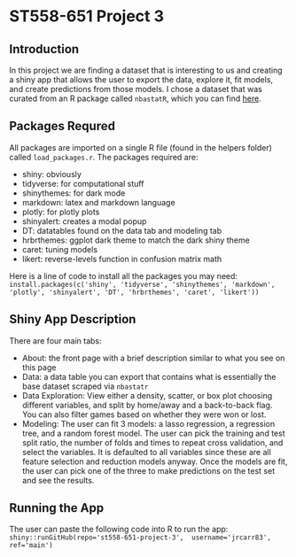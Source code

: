 # ST558-651 Project 3

## Introduction
In this project we are finding a dataset that is interesting to us and creating a shiny app that allows the user to export the data, explore it, fit models, and create predictions from those models. I chose a dataset that was curated from an R package called `nbastatR`, which you can find <a href="https://www.rdocumentation.org/packages/nbastatR/versions/0.1.10131" target="_blank">here</a>. 

## Packages Requred
All packages are imported on a single R file (found in the helpers folder) called `load_packages.r`. The packages required are:

*  shiny: obviously
*  tidyverse: for computational stuff 
*  shinythemes: for dark mode
*  markdown: latex and markdown language
*  plotly: for plotly plots
*  shinyalert: creates a modal popup
*  DT: datatables found on the data tab and modeling tab
*  hrbrthemes: ggplot dark theme to match the dark shiny theme
*  caret: tuning models
*  likert: reverse-levels function in confusion matrix math

Here is a line of code to install all the packages you may need:  
`install.packages(c('shiny', 'tidyverse', 'shinythemes', 'markdown', 'plotly',
                   'shinyalert', 'DT', 'hrbrthemes', 'caret', 'likert'))`

## Shiny App Description
There are four main tabs:
*  About: the front page with a brief description similar to what you see on this page
*  Data:  a data table you can export that contains what is essentially the base dataset scraped via `nbastatr`
*  Data Exploration: View either a density, scatter, or box plot choosing different variables, and split by home/away and a back-to-back flag. You can also filter games based on whether they were won or lost.
*  Modeling: The user can fit 3 models: a lasso regression, a regression tree, and a random forest model. The user can pick the training and test split ratio, the number of folds and times to repeat cross validation, and select the variables. It is defaulted to all variables since these are all feature selection and reduction models anyway. Once the models are fit, the user can pick one of the three to make predictions on the test set and see the results.

## Running the App
The user can paste the following code into R to run the app:  
`shiny::runGitHub(repo='st558-651-project-3', 
                 username='jrcarr83', 
                 ref='main')`
